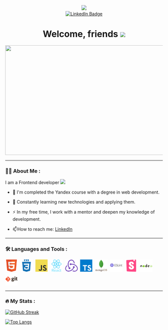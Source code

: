 <div id="header" align="center">
 <img src="https://media.giphy.com/media/M9gbBd9nbDrOTu1Mqx/giphy.gif" width="100"/>
   <div id="badges">
    <a href="[www.linkedin.com/in/SlavaChernogorov](https://www.linkedin.com/in/SlavaChernogorov/)" target="_blank">
      <img src="https://img.shields.io/badge/LinkedIn-blue?style=for-the-badge&logo=linkedin&logoColor=white" alt="LinkedIn Badge" width="100px"/>
    </a>
  </div>
 <h1>
   Welcome, friends
   <img src="https://media.giphy.com/media/hvRJCLFzcasrR4ia7z/giphy.gif" width="30px"/>
  </h1>
 
</div>
<div align="center">
  <img
       src="https://media.giphy.com/media/v1.Y2lkPTc5MGI3NjExY2M1Y2NlNmU5M2I0NzAwM2Q5NTE2ZDc2YTAxMTg1YmI4ZWI0MTRlYiZjdD1n/dWesBcTLavkZuG35MI/giphy.gif" 
       width="600" 
       height="350" 
       frameBorder="0" 
       class="giphy-embed" 
       allowFullScreen>
</div>

---

### :man_technologist: About Me :
I am a Frontend developer <img src="https://media.giphy.com/media/WUlplcMpOCEmTGBtBW/giphy.gif" width="30">

- :telescope: I'm completed the Yandex course with a degree in web development.

- :seedling: Constantly learning new technologies and applying them.

- :zap: In my free time, I work with a mentor and deepen my knowledge of development.

- :mailbox:How to reach me: [LinkedIn](https://www.linkedin.com/in/slava-chernogorov-063760239/)

---

### :hammer_and_wrench: Languages and Tools :

<div>
   <img src="https://github.com/devicons/devicon/blob/master/icons/html5/html5-original.svg" title="HTML5" alt="HTML" width="40" height="40"/>&nbsp;
   <img src="https://github.com/devicons/devicon/blob/master/icons/css3/css3-plain-wordmark.svg"  title="CSS3" alt="CSS" width="40" height="40"/>&nbsp;
   <img src="https://github.com/devicons/devicon/blob/master/icons/javascript/javascript-original.svg" title="JavaScript" alt="JavaScript" width="40" height="40"/>&nbsp;
  <img src="https://github.com/devicons/devicon/blob/master/icons/react/react-original-wordmark.svg" title="React" alt="React" width="40" height="40"/>&nbsp;
  <img src="https://github.com/devicons/devicon/blob/master/icons/redux/redux-original.svg" title="Redux" alt="Redux " width="40" height="40"/>&nbsp;
  <img src="https://github.com/devicons/devicon/blob/master/icons/typescript/typescript-original.svg" title="TypeScript" alt="TypeScript" width="40" height="40"/>&nbsp;
  <img src="https://github.com/devicons/devicon/blob/master/icons/mongodb/mongodb-original-wordmark.svg" title="Mongodb" alt="Mongodb" width="40" height="40"/>&nbsp;
  <img src="https://github.com/devicons/devicon/blob/master/icons/eslint/eslint-original-wordmark.svg" title="ESLint" alt="ESLint" width="40" height="40"/>&nbsp;
  <img src="https://github.com/devicons/devicon/blob/master/icons/storybook/storybook-original.svg" title="Storybook" alt="Storybook" width="40" height="40"/>&nbsp;
  <img src="https://github.com/devicons/devicon/blob/master/icons/nodejs/nodejs-original-wordmark.svg" title="NodeJS" alt="NodeJS" width="40" height="40"/>&nbsp;
  <img src="https://github.com/devicons/devicon/blob/master/icons/git/git-original-wordmark.svg" title="Git" **alt="Git" width="40" height="40"/>
</div>

--- 

### :fire: My Stats :

[![GitHub Streak](http://github-readme-streak-stats.herokuapp.com?user=ChernoSlava&theme=dark&hide_border=true&date_format=j%20M%5B%20Y%5D&background=040101)](https://git.io/streak-stats)

[![Top Langs](https://github-readme-stats.vercel.app/api/top-langs/?username=ChernoSlava&layout=compact&theme=vision-friendly-dark)](https://github.com/anuraghazra/github-readme-stats)
<!--
**ChernoSlava/ChernoSlava** is a ✨ _special_ ✨ repository because its `README.md` (this file) appears on your GitHub profile.

Here are some ideas to get you started:

- 🔭 I’m currently working on ...
- 🌱 I’m currently learning ...
- 👯 I’m looking to collaborate on ...
- 🤔 I’m looking for help with ...
- 💬 Ask me about ...
- 📫 How to reach me: ...
- 😄 Pronouns: ...
- ⚡ Fun fact: ...
-->
